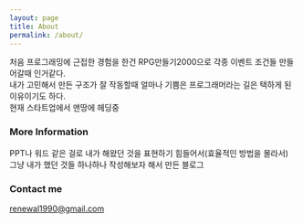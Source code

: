 ```yaml
---
layout: page
title: About
permalink: /about/
---
```


처음 프로그래밍에 근접한 경험을 한건 RPG만들기2000으로 각종 이벤트 조건들 만들어갈때 인거같다.<br>
내가 고민해서 만든 구조가 잘 작동할때 얼마나 기쁨은 프로그래머라는 길은 택하게 된 이유이기도 하다.<br>
현재 스타트업에서 맨땅에 헤딩중 

### More Information

PPT나 워드 같은 걸로 내가 해왔던 것을 표현하기 힘들어서(효율적인 방법을 몰라서)<br>
그냥 내가 했던 것들 하나하나 작성해보자 해서 만든 블로그

### Contact me

[renewal1990@gmail.com](mailto:renewal1990@gmail.com)
